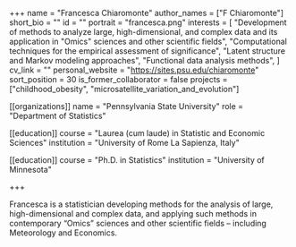 +++
name = "Francesca Chiaromonte"
author_names = ["F Chiaromonte"]
short_bio = ""
id = ""
portrait = "francesca.png"
interests = [
  "Development of methods to analyze large, high-dimensional, and complex data and its application in "Omics" sciences and other scientific fields",
  "Computational techniques for the empirical assessment of significance",
  "Latent structure and Markov modeling approaches",
  "Functional data analysis methods",
]
cv_link = ""
personal_website = "https://sites.psu.edu/chiaromonte"
sort_position = 30
is_former_collaborator = false
projects = ["childhood_obesity", "microsatellite_variation_and_evolution"]

[[organizations]]
    name = "Pennsylvania State University"
    role = "Department of Statistics"

[[education]]
  course = "Laurea (cum laude) in Statistic and Economic Sciences"
  institution = "University of Rome La Sapienza, Italy"

[[education]]
  course = "Ph.D. in Statistics"
  institution = "University of Minnesota"

+++

Francesca is a statistician developing methods for the analysis of large, high-dimensional and complex data, and applying such methods in contemporary “Omics” sciences and other scientific fields – including Meteorology and Economics.
